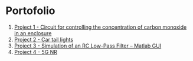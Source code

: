# Portofolio

1. [Project 1 - Circuit for controlling the concentration of carbon monoxide in an enclosure]( https://github.com/AndreeaFG/Project-Circuit-for-controlling-the-concentration-of-CO-in-an-enclosure)
2. [Project 2 - Car tail lights](https://github.com/AndreeaFG/Project-Car-tail-lights)
3. [Project 3 - Simulation of an RC Low-Pass Filter – Matlab GUI](https://github.com/AndreeaFG/Proiect-MATLAB-FTJ)
4. [Project 4 - 5G NR](https://github.com/AndreeaFG/Project-5GNR)
